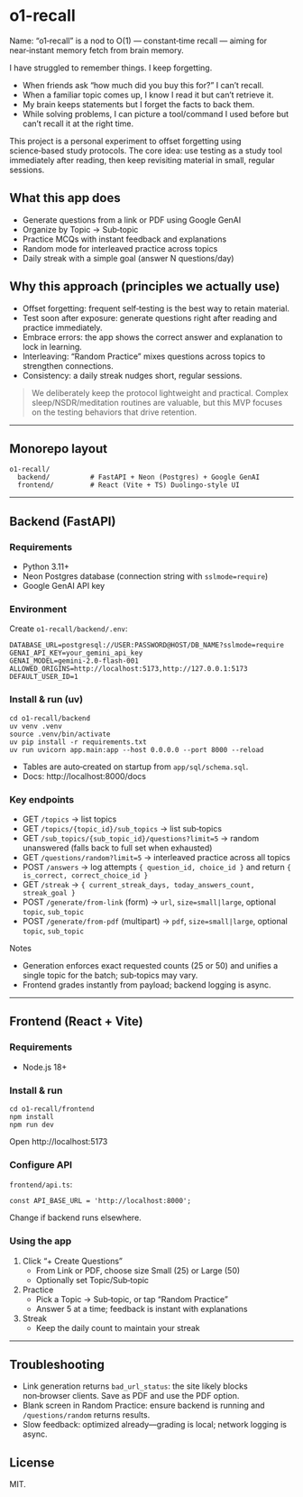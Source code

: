 # o1-recall
Name: “o1‑recall” is a nod to O(1) — constant‑time recall — aiming for near‑instant memory fetch from brain memory.

I have struggled to remember things. I keep forgetting.
- When friends ask “how much did you buy this for?” I can’t recall.
- When a familiar topic comes up, I know I read it but can’t retrieve it.
- My brain keeps statements but I forget the facts to back them.
- While solving problems, I can picture a tool/command I used before but can’t recall it at the right time.

This project is a personal experiment to offset forgetting using science‑based study protocols. The core idea: use testing as a study tool immediately after reading, then keep revisiting material in small, regular sessions.

## What this app does
- Generate questions from a link or PDF using Google GenAI
- Organize by Topic → Sub‑topic
- Practice MCQs with instant feedback and explanations
- Random mode for interleaved practice across topics
- Daily streak with a simple goal (answer N questions/day)

## Why this approach (principles we actually use)
- Offset forgetting: frequent self‑testing is the best way to retain material.
- Test soon after exposure: generate questions right after reading and practice immediately.
- Embrace errors: the app shows the correct answer and explanation to lock in learning.
- Interleaving: “Random Practice” mixes questions across topics to strengthen connections.
- Consistency: a daily streak nudges short, regular sessions.

> We deliberately keep the protocol lightweight and practical. Complex sleep/NSDR/meditation routines are valuable, but this MVP focuses on the testing behaviors that drive retention.

---

## Monorepo layout
```
o1-recall/
  backend/          # FastAPI + Neon (Postgres) + Google GenAI
  frontend/         # React (Vite + TS) Duolingo‑style UI
```

---

## Backend (FastAPI)

### Requirements
- Python 3.11+
- Neon Postgres database (connection string with `sslmode=require`)
- Google GenAI API key

### Environment
Create `o1-recall/backend/.env`:
```
DATABASE_URL=postgresql://USER:PASSWORD@HOST/DB_NAME?sslmode=require
GENAI_API_KEY=your_gemini_api_key
GENAI_MODEL=gemini-2.0-flash-001
ALLOWED_ORIGINS=http://localhost:5173,http://127.0.0.1:5173
DEFAULT_USER_ID=1
```

### Install & run (uv)
```
cd o1-recall/backend
uv venv .venv
source .venv/bin/activate
uv pip install -r requirements.txt
uv run uvicorn app.main:app --host 0.0.0.0 --port 8000 --reload
```
- Tables are auto‑created on startup from `app/sql/schema.sql`.
- Docs: http://localhost:8000/docs

### Key endpoints
- GET `/topics` → list topics
- GET `/topics/{topic_id}/sub_topics` → list sub‑topics
- GET `/sub_topics/{sub_topic_id}/questions?limit=5` → random unanswered (falls back to full set when exhausted)
- GET `/questions/random?limit=5` → interleaved practice across all topics
- POST `/answers` → log attempts `{ question_id, choice_id }` and return `{ is_correct, correct_choice_id }`
- GET `/streak` → `{ current_streak_days, today_answers_count, streak_goal }`
- POST `/generate/from-link` (form) → `url`, `size=small|large`, optional `topic`, `sub_topic`
- POST `/generate/from-pdf` (multipart) → `pdf`, `size=small|large`, optional `topic`, `sub_topic`

Notes
- Generation enforces exact requested counts (25 or 50) and unifies a single topic for the batch; sub‑topics may vary.
- Frontend grades instantly from payload; backend logging is async.

---

## Frontend (React + Vite)

### Requirements
- Node.js 18+

### Install & run
```
cd o1-recall/frontend
npm install
npm run dev
```
Open http://localhost:5173

### Configure API
`frontend/api.ts`:
```
const API_BASE_URL = 'http://localhost:8000';
```
Change if backend runs elsewhere.

### Using the app
1. Click “+ Create Questions”
   - From Link or PDF, choose size Small (25) or Large (50)
   - Optionally set Topic/Sub‑topic
2. Practice
   - Pick a Topic → Sub‑topic, or tap “Random Practice”
   - Answer 5 at a time; feedback is instant with explanations
3. Streak
   - Keep the daily count to maintain your streak

---

## Troubleshooting
- Link generation returns `bad_url_status`: the site likely blocks non‑browser clients. Save as PDF and use the PDF option.
- Blank screen in Random Practice: ensure backend is running and `/questions/random` returns results.
- Slow feedback: optimized already—grading is local; network logging is async.

## License
MIT.
